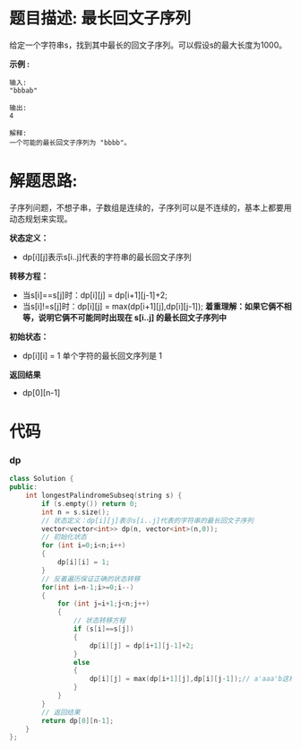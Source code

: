 # 题目描述:  最长回文子序列

给定一个字符串s，找到其中最长的回文子序列。可以假设s的最大长度为1000。

**示例 :**
```
输入:
"bbbab"

输出:
4

解释:
一个可能的最长回文子序列为 "bbbb"。
```
# 解题思路:
  子序列问题，不想子串，子数组是连续的，子序列可以是不连续的，基本上都要用动态规划来实现。
  
**状态定义：** 
  - dp[i][j]表示s[i..j]代表的字符串的最长回文子序列
  
**转移方程：** 
  - 当s[i]==s[j]时：dp[i][j] = dp[i+1][j-1]+2;
  - 当s[i]!=s[j]时：dp[i][j] = max(dp[i+1][j],dp[i][j-1]); **着重理解：如果它俩不相等，说明它俩不可能同时出现在 s[i..j] 的最长回文子序列中**
  
**初始状态：**
  - dp[i][i] = 1 单个字符的最长回文序列是 1
  
**返回结果**
  - dp[0][n-1]
  
# 代码

###  dp
```c++
class Solution {
public:
    int longestPalindromeSubseq(string s) {
        if (s.empty()) return 0;
        int n = s.size();
        // 状态定义：dp[i][j]表示s[i..j]代表的字符串的最长回文子序列
        vector<vector<int>> dp(n, vector<int>(n,0));
        // 初始化状态
        for (int i=0;i<n;i++)
        {
            dp[i][i] = 1;
        }
        // 反着遍历保证正确的状态转移
        for(int i=n-1;i>=0;i--)
        {
            for (int j=i+1;j<n;j++)
            {
                // 状态转移方程
                if (s[i]==s[j])
                {
                    dp[i][j] = dp[i+1][j-1]+2;
                }
                else
                {
                    dp[i][j] = max(dp[i+1][j],dp[i][j-1]);// a'aaa'b这种
                }
            }
        }
        // 返回结果
        return dp[0][n-1];
    }
};
```

